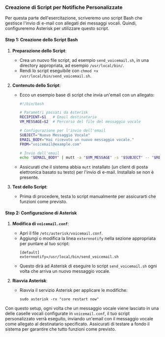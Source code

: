 ### Creazione di Script per Notifiche Personalizzate

Per questa parte dell'esercitazione, scriveremo uno script Bash che gestisce l'invio di e-mail con allegati dei messaggi vocali. Quindi, configureremo Asterisk per utilizzare questo script.

#### Step 1: Creazione dello Script Bash

1. **Preparazione dello Script**:
   - Crea un nuovo file script, ad esempio `send_voicemail.sh`, in una directory appropriata, ad esempio `/usr/local/bin/`.
   - Rendi lo script eseguibile con `chmod +x /usr/local/bin/send_voicemail.sh`.

2. **Contenuto dello Script**:
   - Ecco un esempio base di script che invia un'email con un allegato:

     ```bash
     #!/bin/bash

     # Parametri passati da Asterisk
     RECIPIENT=$1   # Email destinatario
     VM_MESSAGE=$2  # Percorso del file del messaggio vocale

     # Configurazione per l'invio dell'email
     SUBJECT="Nuovo Messaggio Vocale"
     EMAIL_BODY="Hai ricevuto un nuovo messaggio vocale."
     FROM="voicemail@example.com"

     # Invio dell'email
     echo "$EMAIL_BODY" | mutt -a "$VM_MESSAGE" -s "$SUBJECT" -- "$RECIPIENT"
     ```

   - Assicurati che il sistema abbia `mutt` installato (un client di posta elettronica basato su testo) per l'invio di e-mail. Installalo se non è presente.

3. **Test dello Script**:
   - Prima di procedere, testa lo script manualmente per assicurarti che funzioni come previsto.

#### Step 2: Configurazione di Asterisk

1. **Modifica di `voicemail.conf`**:
   - Apri il file `/etc/asterisk/voicemail.conf`.
   - Aggiungi o modifica la linea `externnotify` nella sezione appropriata per puntare al tuo script:
     ```
     [default]
     externnotify=/usr/local/bin/send_voicemail.sh
     ```
   - Questo dirà ad Asterisk di eseguire lo script `send_voicemail.sh` ogni volta che arriva un nuovo messaggio vocale.

2. **Riavvia Asterisk**:
   - Riavvia il servizio Asterisk per applicare le modifiche:
     ```
     sudo asterisk -rx "core restart now"
     ```

Con questo setup, ogni volta che un messaggio vocale viene lasciato in una delle caselle vocali configurate in `voicemail.conf`, il tuo script personalizzato verrà eseguito, inviando un'email con il messaggio vocale come allegato al destinatario specificato. Assicurati di testare a fondo il sistema per garantire che tutto funzioni come previsto.